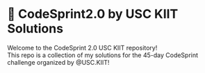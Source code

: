 # 🚀 CodeSprint2.0 by USC KIIT Solutions
Welcome to the CodeSprint 2.0 USC KIIT repository!<br>This repo is a collection of my solutions for the 45-day CodeSprint challenge organized by @USC.KIIT!